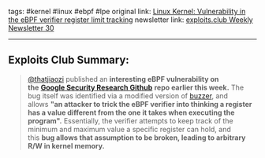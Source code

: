 tags: #kernel #linux #ebpf #lpe
original link: [Linux Kernel: Vulnerability in the eBPF verifier register limit tracking](https://github.com/google/security-research/security/advisories/GHSA-hfqc-63c7-rj9f?ref=blog.exploits.club#event-251168)
newsletter link: [exploits.club Weekly Newsletter 30](https://blog.exploits.club/exploits-club-weekly-newsletter-30/)

---
## Exploits Club Summary:
> [@thatjiaozi](https://x.com/thatjiaozi?ref=blog.exploits.club) published an **interesting eBPF vulnerability on the** [**Google Security Research Github**](https://github.com/google/security-research?ref=blog.exploits.club) **repo earlier this week.** The bug itself was identified via a modified version of [buzzer](https://github.com/google/buzzer?ref=blog.exploits.club), and allows **"an attacker to trick the eBPF verifier into thinking a register has a value different from the one it takes when executing the program".** Essentially, the verifier attempts to keep track of the minimum and maximum value a specific register can hold, and this **bug allows that assumption to be broken, leading to arbitrary R/W in kernel memory.**
